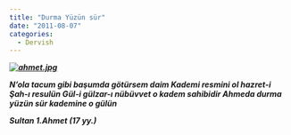 ```yaml
---
title: "Durma Yüzün sür"
date: "2011-08-07"
categories: 
  - Dervish
---
```


_**[![ahmet.jpg](/uploads/2011/08/ahmet.jpg)](/uploads/2011/08/ahmet.jpg "ahmet.jpg")**_

_**N’ola tacum gibi başumda götürsem daim Kademi resmini ol hazret-i Şah-**ı** resulün Gül-i gülzar-**ı** nübüvvet o kadem sahibidir Ahmeda durma yüzün sür kademine o gülün**_

_**Sultan 1.Ahmet (17 yy.)**_

